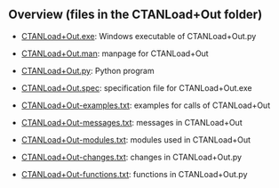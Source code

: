 ## Overview (files in the CTANLoad+Out folder)

* [CTANLoad+Out.exe](./CTANLoad+Out.exe "Windows executable of CTANLoad+Out.py"):
   Windows executable of CTANLoad+Out.py

* [CTANLoad+Out.man](./CTANLoad+Out.man "manpage for CTANLoad+Out"): 
   manpage for CTANLoad+Out

* [CTANLoad+Out.py](./CTANLoad+Out.py "Python program"):
   Python program

* [CTANLoad+Out.spec](./CTANLoad+Out.spec "specification file for CTANLoad+Out.exe"):
   specification file for CTANLoad+Out.exe

* [CTANLoad+Out-examples.txt](./CTANLoad+Out-examples.txt "examples for calls of CTANLoad+Out"):
   examples for calls of CTANLoad+Out

* [CTANLoad+Out-messages.txt](./CTANLoad+Out-messages.txt "messages in CTANLoad+Out"):
   messages in CTANLoad+Out 

* [CTANLoad+Out-modules.txt](./CTANLoad+Out-modules.txt "modules used in CTANLoad+Out.py"):
   modules used in CTANLoad+Out

* [CTANLoad+Out-changes.txt](./CTANLoad+Out-changes.txt "changes in CTANLoad+Out.py"):
   changes in CTANLoad+Out.py

* [CTANLoad+Out-functions.txt](./CTANLoad+Out-functions.txt "functions in CTANLoad+Out.py"):
   functions in CTANLoad+Out.py
